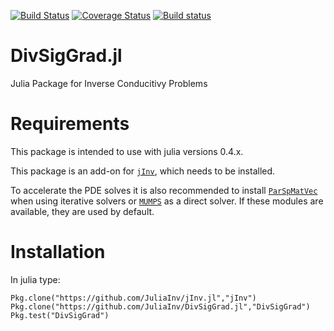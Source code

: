 [![Build Status](https://travis-ci.org/JuliaInv/DivSigGrad.jl.svg?branch=master)](https://travis-ci.org/JuliaInv/DivSigGrad.jl)
[![Coverage Status](https://coveralls.io/repos/github/JuliaInv/DivSigGrad.jl/badge.svg?branch=master)](https://coveralls.io/github/JuliaInv/DivSigGrad.jl?branch=master)
[![Build status](https://ci.appveyor.com/api/projects/status/rkal2ya6u0vd0vl0?svg=true)](https://ci.appveyor.com/project/lruthotto/divsiggrad-jl)


# DivSigGrad.jl
Julia Package for Inverse Conducitivy Problems

# Requirements

This package is intended to use with julia versions 0.4.x.

This package is an add-on for [`jInv`](https://github.com/JuliaInv/jInv.jl), which needs to be installed. 

To accelerate the PDE solves it is also recommended to install [`ParSpMatVec`](https://github.com/lruthotto/ParSpMatVec) when using iterative solvers or [`MUMPS`](https://github.com/JuliaSparse/MUMPS.jl) as a direct solver. If these modules are available, they are used by default.

# Installation

In julia type:

``` 
Pkg.clone("https://github.com/JuliaInv/jInv.jl","jInv")
Pkg.clone("https://github.com/JuliaInv/DivSigGrad.jl","DivSigGrad")
Pkg.test("DivSigGrad")
```
